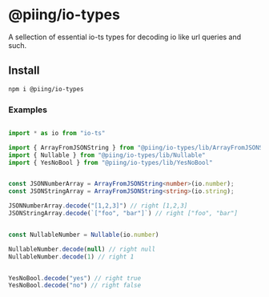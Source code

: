 # @piing/io-types

A sellection of essential io-ts types for decoding io like url queries and such.

## Install
```bash
npm i @piing/io-types
```

### Examples

```typescript

import * as io from "io-ts"

import { ArrayFromJSONString } from "@piing/io-types/lib/ArrayFromJSONString"
import { Nullable } from "@piing/io-types/lib/Nullable"
import { YesNoBool } from "@piing/io-types/lib/YesNoBool"


const JSONNumberArray = ArrayFromJSONString<number>(io.number);
const JSONStringArray = ArrayFromJSONString<string>(io.string);

JSONNumberArray.decode("[1,2,3]") // right [1,2,3]
JSONStringArray.decode(`["foo", "bar"]`) // right ["foo", "bar"]


const NullableNumber = Nullable(io.number)

NullableNumber.decode(null) // right null
NullableNumber.decode(1) // right 1


YesNoBool.decode("yes") // right true
YesNoBool.decode("no") // right false

```

